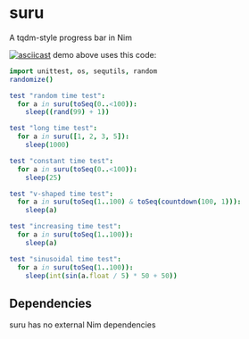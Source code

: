 suru
====

A tqdm-style progress bar in Nim

[![asciicast](https://asciinema.org/a/ZVafSHnZeVMYQA28CN5IKewXH.svg)](https://asciinema.org/a/ZVafSHnZeVMYQA28CN5IKewXH)
demo above uses this code:
```nim
import unittest, os, sequtils, random
randomize()

test "random time test":
  for a in suru(toSeq(0..<100)):
    sleep((rand(99) + 1))

test "long time test":
  for a in suru([1, 2, 3, 5]):
    sleep(1000)

test "constant time test":
  for a in suru(toSeq(0..<100)):
    sleep(25)

test "v-shaped time test":
  for a in suru(toSeq(1..100) & toSeq(countdown(100, 1))):
    sleep(a)

test "increasing time test":
  for a in suru(toSeq(1..100)):
    sleep(a)

test "sinusoidal time test":
  for a in suru(toSeq(1..100)):
    sleep(int(sin(a.float / 5) * 50 + 50))
```

Dependencies
------------

suru has no external Nim dependencies


